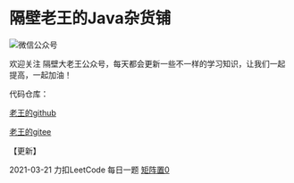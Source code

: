 # 隔壁老王的Java杂货铺

![微信公众号](./logo.png)

欢迎关注 隔壁大老王公众号，每天都会更新一些不一样的学习知识，让我们一起提高，一起加油！



代码仓库：

 [老王的github](https://www.github.com/get2bad)

 [老王的gitee](https://www.gitee.com/get2bad)



【更新】

2021-03-21 力扣LeetCode 每日一题 [矩阵置0](./docs/算法/矩阵置0.md)


